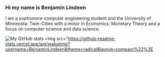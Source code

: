 ### Hi my name is Benjamin Lindeen

I am a sophomore computer engineering student and the University of Minneosta: Twin-Cities with a minor in Economics: Monetary Theory and a focus on computer science and data science. 

![My GitHub stats](https://github-readme-stats.vercel.app/api?username=BenjaminLindeen&show_icons=true&theme=radical)
<img src="https://github-readme-stats.vercel.app/api/wakatime?username=BenjaminLindeen&theme=radical&layout=compact%22%3E
